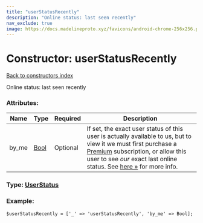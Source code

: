 ```yaml
---
title: "userStatusRecently"
description: "Online status: last seen recently"
nav_exclude: true
image: https://docs.madelineproto.xyz/favicons/android-chrome-256x256.png
---
```

# Constructor: userStatusRecently  
[Back to constructors index](/API_docs/constructors/index.html)



Online status: last seen recently

### Attributes:

| Name     |    Type       | Required | Description |
|----------|---------------|----------|-------------|
|by\_me|[Bool](/API_docs/types/Bool.html) | Optional|If set, the exact user status of this user is actually available to us, but to view it we must first purchase a [Premium](https://core.telegram.org/api/premium) subscription, or allow this user to see *our* exact last online status. See [here »](../constructors/privacyKeyStatusTimestamp.html) for more info.|



### Type: [UserStatus](/API_docs/types/UserStatus.html)


### Example:

```
$userStatusRecently = ['_' => 'userStatusRecently', 'by_me' => Bool];
```  
